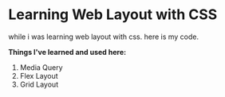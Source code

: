 # Learning Web Layout with CSS

while i was learning web layout with css. here is my code.

**Things I've learned and used here:**
1. Media Query 
2. Flex Layout 
3. Grid Layout